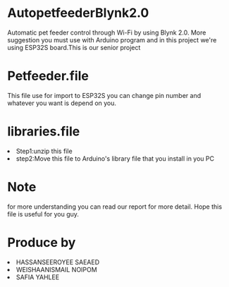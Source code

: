 # AutopetfeederBlynk2.0
Automatic pet feeder control through Wi-Fi by using Blynk 2.0. More suggestion you must use with Arduino program and in this project we're using ESP32S board.This is our senior project
# Petfeeder.file
This file use for import to ESP32S you can change pin number and whatever you want is depend on you.
# libraries.file
<li>Step1:unzip this file </li>
<li>step2:Move this file to Arduino's library file that you install in you PC</li>

# Note
for more understanding you can read our report for more detail. Hope this file is useful for you guy.

# Produce by
<li> HASSANSEEROYEE SAEAED</li>
<li>WEISHAANISMAIL NOIPOM</li>
<li>SAFIA YAHLEE</li>

